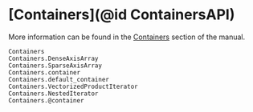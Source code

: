 # [Containers](@id ContainersAPI)

More information can be found in the [Containers](@ref) section of the manual.

```@docs
Containers
Containers.DenseAxisArray
Containers.SparseAxisArray
Containers.container
Containers.default_container
Containers.VectorizedProductIterator
Containers.NestedIterator
Containers.@container
```
